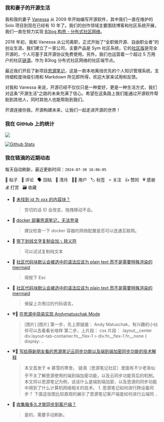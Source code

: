 ### 我和妻子的开源生活

我和我的妻子 [Vanessa](https://github.com/Vanessa219) 从 2009 年开始编写开源软件，其中我们一直在维护的 Solo 项目到现在已经有 10 年了。我们的创作领域主要围绕博客和社区系统开展，我们一直在努力实现 [B3log 构思 - 分布式社区网络](https://ld246.com/article/1546941897596)。

2018 年初，我和 Vanessa 从公司离职，正式开始了“全职做开源、自由职业者”的创业生涯。我们建立了一家公司，主要产品是 Sym 社区系统，它的[社区版](https://github.com/88250/symphony)是完全开源的，个人可基于其开源协议免费使用。另外，我们也运营着一个超过 5 万用户的社区[链滴](https://ld246.com)，作为 B3log 分布式社区网络的社区端节点。

最近我们开启了新项目[思源笔记](https://github.com/siyuan-note/siyuan)，这是一款本地离线优先的个人知识管理系统，支持细粒度块级引用和 Markdown 所见即所得，欢迎大家来试用和反馈。

对我和 Vanessa 来说，开源已经不仅仅只是一种爱好，更是一种生活方式，我们对这条“开源生活”之路的未来充满了信心。希望在这条路上我们能通过开源软件帮助到其他人，同时其他人也能帮助到我们。

开源连接你我，开源构建未来，让我们一起走进开源的世界！

### 我在 GitHub 上的统计

<a title="Hits" target="_blank" href="https://github.com/88250/88250"><img src="https://hits.b3log.org/88250/88250.svg"></a>

[![Github Stats](https://github-readme-stats.vercel.app/api?username=88250&theme=tokyonight&show_icons=true)](https://github.com/88250)

<!--events start -->

### 我在链滴的近期动态

每天自动刷新，最近更新时间：`2024-07-30 16:06:05`

📝 帖子 &nbsp; 💬 评论 &nbsp; 🗣 回帖 &nbsp; 🌙 清月 &nbsp; 👨‍💻 用户 &nbsp; 🏷️ 标签 &nbsp; ⭐️ 关注 &nbsp; 👍 赞同 &nbsp; 💗 感谢 &nbsp; 💰 打赏 &nbsp; 🗃 收藏

* 💬 [未找到 id 为 xxx 的内容块？](https://ld246.com/article/1722309807783/comment/1722310818327#comments)

  > 剪切的话 ID 会改变，拖拽移动不会。
* 💬 [docker 部署思源笔记，无法登录](https://ld246.com/article/1722303214424/comment/1722309645751#comments)

  > 建议检查一下 docker 容器的网络配置是否可以连通互联网。
* 💬 [带下划线文字复制会加 `\` 转义符](https://ld246.com/article/1722307633619/comment/1722309607534#comments)

  > 可以试试复制纯文本
* 💬 [社区代码块默认会被选中的语法应该为 plain text 而不是需要特殊渲染的 mermaid](https://ld246.com/article/1722259113615/comment/1722261161023#comments)

  > 得按下 Esc
* 💬 [社区代码块默认会被选中的语法应该为 plain text 而不是需要特殊渲染的 mermaid](https://ld246.com/article/1722259113615/comment/1722260150132#comments)

  > 保留上次用过的代码语言。
* 💗📝 [在思源中简易实现 Andymatuschak Mode](https://ld246.com/article/1721930519413)

  > [图片] [图片] 第一步，先上原链接： Andy Matuschak，有兴趣的小伙伴可以去看看长啥样 第二步，上片段： css 片段： .layout__center div.layout-tab-container.fn__flex-1 &gt; div.fn__flex-1.fn__none { display: ..
* 💗📝 [写给萌新朋友看的思源笔记云同步功能以及端到端加密同步功能的技术解释](https://ld246.com/article/1722128819049)

  > 本文首发于 ❄️ 慕雪的寒舍。 链滴（思源笔记社区）里面有不少老哥似乎不太了解思源使用的端到端加密功能，以及云同步功能背后的机制。本文将以思源笔记为例，谈谈什么是端到端加密，以及思源的同步功能中用到了什么计算机网络相关的技术。 1. 思源笔记如何进行跨设备同步？ 下面这张图比较直观的展示了思源笔记客户端是如何进行云端同 ..
* 💬 [收集箱多久才能同步到客户端？](https://ld246.com/article/1721938605062/comment/1721985858463#comments)

  > 是的，需要手动刷新。


<!--events end -->
